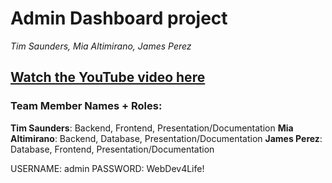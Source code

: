 # Admin Dashboard project

_Tim Saunders, Mia Altimirano, James Perez_

## [Watch the YouTube video here](https://www.example.com)

### Team Member Names + Roles:

**Tim Saunders**: Backend, Frontend, Presentation/Documentation
**Mia Altimirano**: Backend, Database, Presentation/Documentation
**James Perez**: Database, Frontend, Presentation/Documentation

USERNAME: admin
PASSWORD: WebDev4Life!
